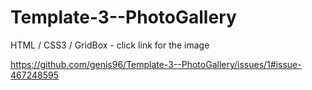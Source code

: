 # Template-3--PhotoGallery
HTML / CSS3 / GridBox - click link for the image

https://github.com/genis96/Template-3--PhotoGallery/issues/1#issue-467248595
